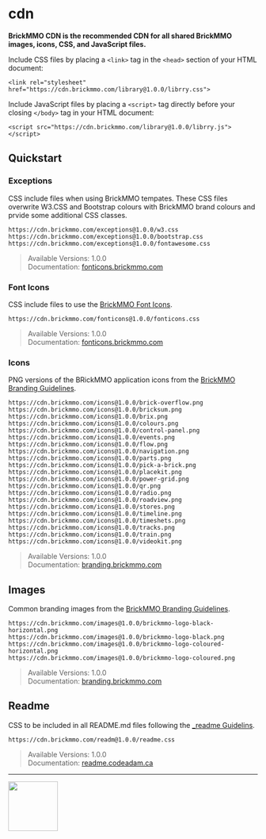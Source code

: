 # cdn

<style>@import url("//cdn.brickmmo.com/readme@1.0.0/readme.css");</style>

**BrickMMO CDN is the recommended CDN for all shared BrickMMO images, icons, CSS, and JavaScript files.**

Include CSS files by placing a `<link>` tag in the `<head>` section of your HTML document:

```
<link rel="stylesheet" href="https://cdn.brickmmo.com/library@1.0.0/librry.css">
```

Include JavaScript files by placing a `<script>` tag directly before your closing `</body>` tag in your HTML document:

```
<script src="https://cdn.brickmmo.com/library@1.0.0/librry.js"></script>
```

## Quickstart

### Exceptions

CSS include files when using BrickMMO tempates. These CSS files overwrite W3.CSS and Bootstrap colours with BrickMMO brand colours and prvide some additional CSS classes.

```
https://cdn.brickmmo.com/exceptions@1.0.0/w3.css
https://cdn.brickmmo.com/exceptions@1.0.0/bootstrap.css
https://cdn.brickmmo.com/exceptions@1.0.0/fontawesome.css
```

> Available Versions: 1.0.0  
> Documentation: [fonticons.brickmmo.com](https://fonticons.brickmmo.com)

### Font Icons

CSS include files to use the [BrickMMO Font Icons](https://fonticons.brickmmo.com).

```
https://cdn.brickmmo.com/fonticons@1.0.0/fonticons.css
```

> Available Versions: 1.0.0  
> Documentation: [fonticons.brickmmo.com](https://fonticons.brickmmo.com)

### Icons

PNG versions of the BRickMMO application icons from the [BrickMMO Branding Guidelines](https://branding.brickmmo.com).

```
https://cdn.brickmmo.com/icons@1.0.0/brick-overflow.png
https://cdn.brickmmo.com/icons@1.0.0/bricksum.png
https://cdn.brickmmo.com/icons@1.0.0/brix.png
https://cdn.brickmmo.com/icons@1.0.0/colours.png
https://cdn.brickmmo.com/icons@1.0.0/control-panel.png
https://cdn.brickmmo.com/icons@1.0.0/events.png
https://cdn.brickmmo.com/icons@1.0.0/flow.png
https://cdn.brickmmo.com/icons@1.0.0/navigation.png
https://cdn.brickmmo.com/icons@1.0.0/parts.png
https://cdn.brickmmo.com/icons@1.0.0/pick-a-brick.png
https://cdn.brickmmo.com/icons@1.0.0/placekit.png
https://cdn.brickmmo.com/icons@1.0.0/power-grid.png
https://cdn.brickmmo.com/icons@1.0.0/qr.png
https://cdn.brickmmo.com/icons@1.0.0/radio.png
https://cdn.brickmmo.com/icons@1.0.0/roadview.png
https://cdn.brickmmo.com/icons@1.0.0/stores.png
https://cdn.brickmmo.com/icons@1.0.0/timeline.png
https://cdn.brickmmo.com/icons@1.0.0/timeshets.png
https://cdn.brickmmo.com/icons@1.0.0/tracks.png
https://cdn.brickmmo.com/icons@1.0.0/train.png
https://cdn.brickmmo.com/icons@1.0.0/videokit.png
```

> Available Versions: 1.0.0  
> Documentation: [branding.brickmmo.com](https://branding.brickmmo.com)

## Images

Common branding images from the [BrickMMO Branding Guidelines](https://branding.brickmmo.com).

```
https://cdn.brickmmo.com/images@1.0.0/brickmmo-logo-black-horizontal.png
https://cdn.brickmmo.com/images@1.0.0/brickmmo-logo-black.png
https://cdn.brickmmo.com/images@1.0.0/brickmmo-logo-coloured-horizontal.png
https://cdn.brickmmo.com/images@1.0.0/brickmmo-logo-coloured.png
```

> Available Versions: 1.0.0  
> Documentation: [branding.brickmmo.com](https://branding.brickmmo.com)

## Readme

CSS to be included in all README.md files following the [\_readme Guidelins](readme.codeadam.ca).

```
https://cdn.brickmmo.com/readm@1.0.0/readme.css
```

> Available Versions: 1.0.0  
> Documentation: [readme.codeadam.ca](https://readme.codeadam.ca)

---

<a href="https://brickmmo.com">
<img src="https://cdn.brickmmo.com/images@1.0.0/brickmmo-logo-coloured-horizontal.png" width="100">
</a>
